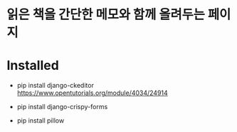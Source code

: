 # 읽은 책을 간단한 메모와 함께 올려두는 페이지








# Installed

* pip install django-ckeditor
https://www.opentutorials.org/module/4034/24914

* pip install django-crispy-forms

* pip install pillow



